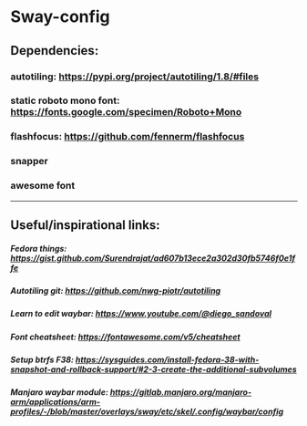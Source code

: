 # Sway-config


## Dependencies:<br />
### autotiling: https://pypi.org/project/autotiling/1.8/#files 
### static roboto mono font: https://fonts.google.com/specimen/Roboto+Mono
### flashfocus: https://github.com/fennerm/flashfocus
### snapper
### awesome font

------------------------------------------------------------------------------------------------------------------------------------------------------

## Useful/inspirational links:<br />
##### Fedora things: https://gist.github.com/Surendrajat/ad607b13ece2a302d30fb5746f0e1ffe
##### Autotiling git: https://github.com/nwg-piotr/autotiling
##### Learn to edit waybar: https://www.youtube.com/@diego_sandoval
##### Font cheatsheet: https://fontawesome.com/v5/cheatsheet
##### Setup btrfs F38: https://sysguides.com/install-fedora-38-with-snapshot-and-rollback-support/#2-3-create-the-additional-subvolumes
##### Manjaro waybar module: https://gitlab.manjaro.org/manjaro-arm/applications/arm-profiles/-/blob/master/overlays/sway/etc/skel/.config/waybar/config
